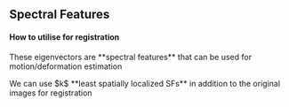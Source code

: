 ##  Spectral Features
#### How to utilise for registration

<p class="fragment fade-up">These eigenvectors are **spectral features** that can be used for motion/deformation estimation</p>

<p class="fragment fade-up">We can use $k$ **least spatially localized SFs** in addition to the original images for registration</p>
